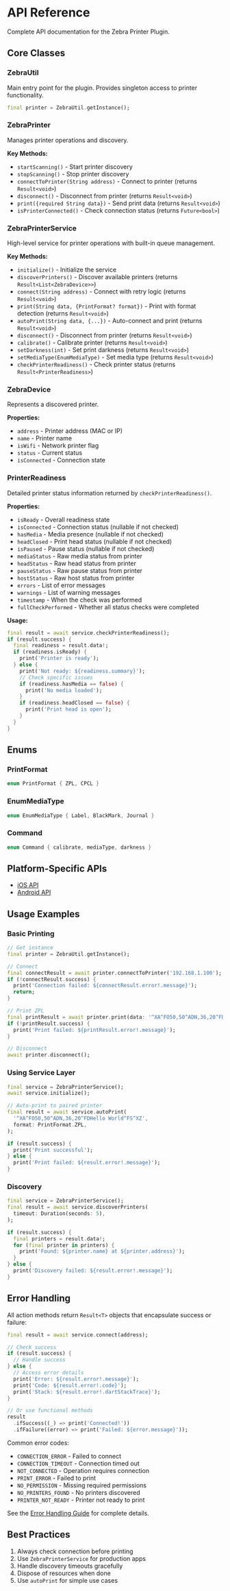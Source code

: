 # API Reference

Complete API documentation for the Zebra Printer Plugin.

## Core Classes

### ZebraUtil
Main entry point for the plugin. Provides singleton access to printer functionality.

```dart
final printer = ZebraUtil.getInstance();
```

### ZebraPrinter
Manages printer operations and discovery.

**Key Methods:**
- `startScanning()` - Start printer discovery
- `stopScanning()` - Stop printer discovery
- `connectToPrinter(String address)` - Connect to printer (returns `Result<void>`)
- `disconnect()` - Disconnect from printer (returns `Result<void>`)
- `print({required String data})` - Send print data (returns `Result<void>`)
- `isPrinterConnected()` - Check connection status (returns `Future<bool>`)

### ZebraPrinterService
High-level service for printer operations with built-in queue management.

**Key Methods:**
- `initialize()` - Initialize the service
- `discoverPrinters()` - Discover available printers (returns `Result<List<ZebraDevice>>`)
- `connect(String address)` - Connect with retry logic (returns `Result<void>`)
- `print(String data, {PrintFormat? format})` - Print with format detection (returns `Result<void>`)
- `autoPrint(String data, {...})` - Auto-connect and print (returns `Result<void>`)
- `disconnect()` - Disconnect from printer (returns `Result<void>`)
- `calibrate()` - Calibrate printer (returns `Result<void>`)
- `setDarkness(int)` - Set print darkness (returns `Result<void>`)
- `setMediaType(EnumMediaType)` - Set media type (returns `Result<void>`)
- `checkPrinterReadiness()` - Check printer status (returns `Result<PrinterReadiness>`)

### ZebraDevice
Represents a discovered printer.

**Properties:**
- `address` - Printer address (MAC or IP)
- `name` - Printer name
- `isWifi` - Network printer flag
- `status` - Current status
- `isConnected` - Connection state

### PrinterReadiness
Detailed printer status information returned by `checkPrinterReadiness()`.

**Properties:**
- `isReady` - Overall readiness state
- `isConnected` - Connection status (nullable if not checked)
- `hasMedia` - Media presence (nullable if not checked)
- `headClosed` - Print head status (nullable if not checked)
- `isPaused` - Pause status (nullable if not checked)
- `mediaStatus` - Raw media status from printer
- `headStatus` - Raw head status from printer
- `pauseStatus` - Raw pause status from printer
- `hostStatus` - Raw host status from printer
- `errors` - List of error messages
- `warnings` - List of warning messages
- `timestamp` - When the check was performed
- `fullCheckPerformed` - Whether all status checks were completed

**Usage:**
```dart
final result = await service.checkPrinterReadiness();
if (result.success) {
  final readiness = result.data!;
  if (readiness.isReady) {
    print('Printer is ready');
  } else {
    print('Not ready: ${readiness.summary}');
    // Check specific issues
    if (readiness.hasMedia == false) {
      print('No media loaded');
    }
    if (readiness.headClosed == false) {
      print('Print head is open');
    }
  }
}
```

## Enums

### PrintFormat
```dart
enum PrintFormat { ZPL, CPCL }
```

### EnumMediaType
```dart
enum EnumMediaType { Label, BlackMark, Journal }
```

### Command
```dart
enum Command { calibrate, mediaType, darkness }
```

## Platform-Specific APIs

- [iOS API](ios-api.md)
- [Android API](android-api.md)

## Usage Examples

### Basic Printing
```dart
// Get instance
final printer = ZebraUtil.getInstance();

// Connect
final connectResult = await printer.connectToPrinter('192.168.1.100');
if (!connectResult.success) {
  print('Connection failed: ${connectResult.error!.message}');
  return;
}

// Print ZPL
final printResult = await printer.print(data: '^XA^FO50,50^ADN,36,20^FDHello World^FS^XZ');
if (!printResult.success) {
  print('Print failed: ${printResult.error!.message}');
}

// Disconnect
await printer.disconnect();
```

### Using Service Layer
```dart
final service = ZebraPrinterService();
await service.initialize();

// Auto-print to paired printer
final result = await service.autoPrint(
  '^XA^FO50,50^ADN,36,20^FDHello World^FS^XZ',
  format: PrintFormat.ZPL,
);

if (result.success) {
  print('Print successful');
} else {
  print('Print failed: ${result.error!.message}');
}
```

### Discovery
```dart
final service = ZebraPrinterService();
final result = await service.discoverPrinters(
  timeout: Duration(seconds: 5),
);

if (result.success) {
  final printers = result.data!;
  for (final printer in printers) {
    print('Found: ${printer.name} at ${printer.address}');
  }
} else {
  print('Discovery failed: ${result.error!.message}');
}
```

## Error Handling

All action methods return `Result<T>` objects that encapsulate success or failure:

```dart
final result = await service.connect(address);

// Check success
if (result.success) {
  // Handle success
} else {
  // Access error details
  print('Error: ${result.error!.message}');
  print('Code: ${result.error!.code}');
  print('Stack: ${result.error!.dartStackTrace}');
}

// Or use functional methods
result
  .ifSuccess((_) => print('Connected!'))
  .ifFailure((error) => print('Failed: ${error.message}'));
```

Common error codes:
- `CONNECTION_ERROR` - Failed to connect
- `CONNECTION_TIMEOUT` - Connection timed out
- `NOT_CONNECTED` - Operation requires connection
- `PRINT_ERROR` - Failed to print
- `NO_PERMISSION` - Missing required permissions
- `NO_PRINTERS_FOUND` - No printers discovered
- `PRINTER_NOT_READY` - Printer not ready to print

See the [Error Handling Guide](../guides/error-handling.md) for complete details.

## Best Practices

1. Always check connection before printing
2. Use `ZebraPrinterService` for production apps
3. Handle discovery timeouts gracefully
4. Dispose of resources when done
5. Use `autoPrint` for simple use cases 